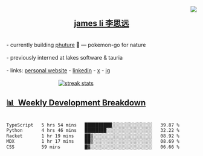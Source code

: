 <img align="right" src="https://visitor-badge.laobi.icu/badge?page_id=JLi2007.JLi2007" />

<div align="center">
    <h2 ><a href="https://jame.li/" target="blank"> james li 李思远 </a></h2>
</div>

<br/> 


<div align="center"; style="display: flex; flex-direction: column; align-items: flex-start;">
          <div>- currently building <a href="https://phutureai.com" target="blank"> phuture</a> 🌱 — pokemon-go for nature </div>
            <br/> 
          <div>- previously interned at lakes software & tauria </div>
            <br/> 
          <div>- links: <a href="https://jame.li/" target="blank"> personal website</a> - <a href="https://www.linkedin.com/in/james-siyuan-li/" target="blank"> linkedin</a> - <a        href="https://x.com/james_siyuan_li" target="blank"> x</a> - <a href="https://www.instagram.com/jamesdialedin/" target="blank"> ig</a</div>
</div>

<br/> 

<div align="center">
        <img src="https://streak-stats.demolab.com/?user=JLi2007&theme=tokyonight-duo&border_radius=10" alt="streak stats"/>
</div>

## 📊 &nbsp;Weekly Development Breakdown
<!--START_SECTION:waka-->

```txt
TypeScript   5 hrs 54 mins   ██████████░░░░░░░░░░░░░░░   39.87 %
Python       4 hrs 46 mins   ████████░░░░░░░░░░░░░░░░░   32.22 %
Racket       1 hr 19 mins    ██▒░░░░░░░░░░░░░░░░░░░░░░   08.92 %
MDX          1 hr 17 mins    ██▒░░░░░░░░░░░░░░░░░░░░░░   08.69 %
CSS          59 mins         █▓░░░░░░░░░░░░░░░░░░░░░░░   06.66 %
```

<!--END_SECTION:waka-->


<!-- ARCHIVE-->

<!-- 
<h1 align="center">
    <img src="https://readme-typing-svg.herokuapp.com/?font=raleway&size=35&center=true&vCenter=true&width=500&color=FFFFFF&height=70&duration=4000&lines=+hey👋+I'm+James;" />
</h1>
-->

<!--   
<img src="https://github-readme-stats.vercel.app/api/top-langs/username=JLi2007&hide=HTML&langs_count=8&layout=compact&theme=github_dark&border_radius=10&size_weight=0.5&count_weight=0.5&exclude_repo=github-readme-stats" alt="top langs" />

<img width=390 src="https://github-readme-stats.vercel.app/api?username=Jli2007&count_private=true&show_icons=true&theme=github_dark&rank_icon=github&border_radius=10" alt="readme stats" />
<br/>
-->

<!-- 
<div align="center">
    <img src="https://skillicons.dev/icons?i=react,javascript,typescript,html,css,vue,tailwind" />
</div>
<div align="center">
    <img src="https://skillicons.dev/icons?i=rust,python,processing,cs,dotnet" />
</div>
<div align="center">
    <img src="https://skillicons.dev/icons?i=nodejs,mongo,express,docker,postgresql,supabase,tauri"/><br>
</div>
-->
